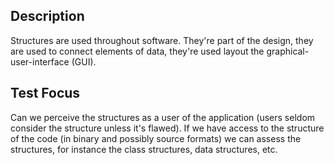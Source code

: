 ## Description
Structures are used throughout software. They're part of the design, they are used to connect elements of data, they're used layout the graphical-user-interface (GUI).
## Test Focus
Can we perceive the structures as a user of the application (users seldom consider the structure unless it's flawed). If we have access to the structure of the code (in binary and possibly source formats) we can assess the structures, for instance the class structures, data structures, etc.
